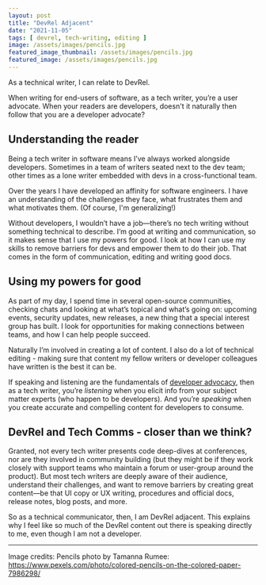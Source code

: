 ```yaml
---
layout: post
title: "DevRel Adjacent"
date: "2021-11-05"
tags: [ devrel, tech-writing, editing ]
image: /assets/images/pencils.jpg
featured_image_thumbnail: /assets/images/pencils.jpg
featured_image: /assets/images/pencils.jpg
---
```


As a technical writer, I can relate to DevRel.

When writing for end-users of software, as a tech writer, you’re a user advocate. When your readers are developers, doesn't it naturally then 
follow that you are a developer advocate? 

## Understanding the reader

Being a tech writer in software means I’ve always worked alongside developers. Sometimes in a team of writers seated next to the dev team; 
other times as a lone writer embedded with devs in a cross-functional team. 

Over the years I have developed an affinity for software engineers. I have an understanding of the challenges they face, what frustrates them 
and what motivates them. (Of course, I'm generalizing!)

Without developers, I wouldn’t have a job—there’s no tech writing without something technical to describe. I’m good at writing and communication, so it 
makes sense that I use my powers for good. I look at how I can use my skills to remove barriers for devs and empower them to do their job. That comes in the form of communication, editing and writing good docs. 


## Using my powers for good

As part of my day, I spend time in several open-source communities, checking chats and looking at what’s topical and what’s going on: upcoming events, security updates, new releases, a new thing that a special interest group has built. I look for opportunities for making connections between teams, and how I can help people succeed. 

Naturally I’m involved in creating a lot of content. I also do a lot of technical editing - making sure that content my fellow writers or developer colleagues have written is the best it can be.

If speaking and listening are the fundamentals of [developer advocacy](https://www.samjulien.com/what-is-a-developer-advocate), then as a tech writer, you’re _listening_ when you elicit info from your subject matter experts (who happen to be developers). And you’re _speaking_ when you create accurate and compelling content for developers to consume. 

## DevRel and Tech Comms - closer than we think?

Granted, not every tech writer presents code deep-dives at conferences, nor are they involved in community building (but they might be if they work closely with support teams who maintain a forum or user-group around the product). But most tech writers are
deeply aware of their audience, understand their challenges, and want to remove barriers by 
creating great content—be that UI copy or UX writing, procedures and official docs, release notes, blog posts, and more.

So as a technical communicator, then, I am DevRel adjacent. This explains why I feel like so much of the DevRel content out there is speaking 
directly to me, even though I am not a developer.

---

Image credits: Pencils photo by Tamanna Rumee: https://www.pexels.com/photo/colored-pencils-on-the-colored-paper-7986298/
